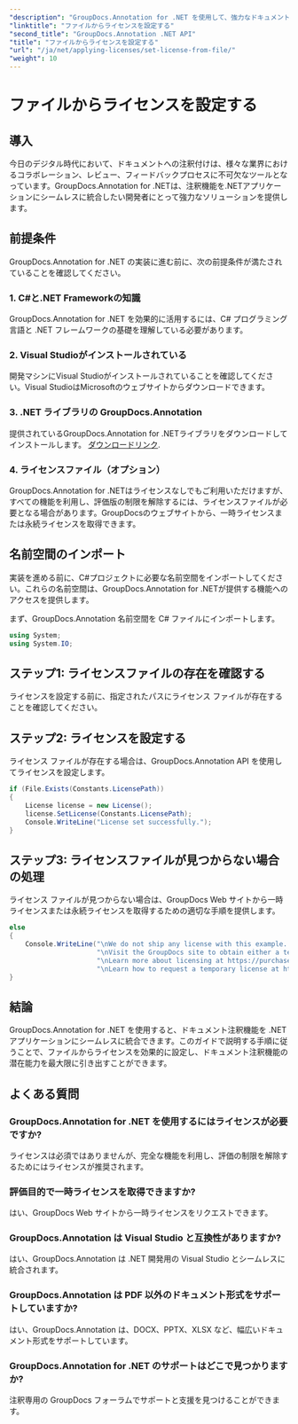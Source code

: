 ```yaml
---
"description": "GroupDocs.Annotation for .NET を使用して、強力なドキュメント注釈機能を .NET アプリケーションにシームレスに統合します。"
"linktitle": "ファイルからライセンスを設定する"
"second_title": "GroupDocs.Annotation .NET API"
"title": "ファイルからライセンスを設定する"
"url": "/ja/net/applying-licenses/set-license-from-file/"
"weight": 10
---
```


# ファイルからライセンスを設定する

## 導入
今日のデジタル時代において、ドキュメントへの注釈付けは、様々な業界におけるコラボレーション、レビュー、フィードバックプロセスに不可欠なツールとなっています。GroupDocs.Annotation for .NETは、注釈機能を.NETアプリケーションにシームレスに統合したい開発者にとって強力なソリューションを提供します。
## 前提条件
GroupDocs.Annotation for .NET の実装に進む前に、次の前提条件が満たされていることを確認してください。
### 1. C#と.NET Frameworkの知識
GroupDocs.Annotation for .NET を効果的に活用するには、C# プログラミング言語と .NET フレームワークの基礎を理解している必要があります。
### 2. Visual Studioがインストールされている
開発マシンにVisual Studioがインストールされていることを確認してください。Visual StudioはMicrosoftのウェブサイトからダウンロードできます。
### 3. .NET ライブラリの GroupDocs.Annotation
提供されているGroupDocs.Annotation for .NETライブラリをダウンロードしてインストールします。 [ダウンロードリンク](https://releases。groupdocs.com/annotation/net/).
### 4. ライセンスファイル（オプション）
GroupDocs.Annotation for .NETはライセンスなしでもご利用いただけますが、すべての機能を利用し、評価版の制限を解除するには、ライセンスファイルが必要となる場合があります。GroupDocsのウェブサイトから、一時ライセンスまたは永続ライセンスを取得できます。

## 名前空間のインポート
実装を進める前に、C#プロジェクトに必要な名前空間をインポートしてください。これらの名前空間は、GroupDocs.Annotation for .NETが提供する機能へのアクセスを提供します。

まず、GroupDocs.Annotation 名前空間を C# ファイルにインポートします。
```csharp
using System;
using System.IO;
```
## ステップ1: ライセンスファイルの存在を確認する
ライセンスを設定する前に、指定されたパスにライセンス ファイルが存在することを確認してください。
## ステップ2: ライセンスを設定する
ライセンス ファイルが存在する場合は、GroupDocs.Annotation API を使用してライセンスを設定します。
```csharp
if (File.Exists(Constants.LicensePath))
{
    License license = new License();
    license.SetLicense(Constants.LicensePath);
    Console.WriteLine("License set successfully.");
}
```
## ステップ3: ライセンスファイルが見つからない場合の処理
ライセンス ファイルが見つからない場合は、GroupDocs Web サイトから一時ライセンスまたは永続ライセンスを取得するための適切な手順を提供します。
```csharp
else
{
    Console.WriteLine("\nWe do not ship any license with this example. " +
                      "\nVisit the GroupDocs site to obtain either a temporary or permanent license. " +
                      "\nLearn more about licensing at https://purchase.groupdocs.com/faqs/licensing. " +
                      "\nLearn how to request a temporary license at https://purchase.groupdocs.com/temporary-license.");
}
```

## 結論
GroupDocs.Annotation for .NET を使用すると、ドキュメント注釈機能を .NET アプリケーションにシームレスに統合できます。このガイドで説明する手順に従うことで、ファイルからライセンスを効果的に設定し、ドキュメント注釈機能の潜在能力を最大限に引き出すことができます。
## よくある質問
### GroupDocs.Annotation for .NET を使用するにはライセンスが必要ですか?
ライセンスは必須ではありませんが、完全な機能を利用し、評価の制限を解除するためにはライセンスが推奨されます。
### 評価目的で一時ライセンスを取得できますか?
はい、GroupDocs Web サイトから一時ライセンスをリクエストできます。
### GroupDocs.Annotation は Visual Studio と互換性がありますか?
はい、GroupDocs.Annotation は .NET 開発用の Visual Studio とシームレスに統合されます。
### GroupDocs.Annotation は PDF 以外のドキュメント形式をサポートしていますか?
はい、GroupDocs.Annotation は、DOCX、PPTX、XLSX など、幅広いドキュメント形式をサポートしています。
### GroupDocs.Annotation for .NET のサポートはどこで見つかりますか?
注釈専用の GroupDocs フォーラムでサポートと支援を見つけることができます。